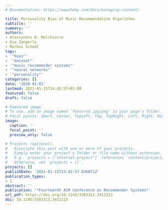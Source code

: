```yaml
---
# Documentation: https://wowchemy.com/docs/managing-content/

title: Personality Bias of Music Recommendation Algorithms
subtitle: ''
summary: ''
authors:
- Alessandro B. Melchiorre
- Eva Zangerle
- Markus Schedl
tags:
- '"bias"'
- '"dataset"'
- '"music recommender systems"'
- '"neural networks"'
- '"personality"'
categories: []
date: '2020-01-01'
lastmod: 2021-01-15T14:42:57+01:00
featured: false
draft: false

# Featured image
# To use, add an image named `featured.jpg/png` to your page's folder.
# Focal points: Smart, Center, TopLeft, Top, TopRight, Left, Right, BottomLeft, Bottom, BottomRight.
image:
  caption: ''
  focal_point: ''
  preview_only: false

# Projects (optional).
#   Associate this post with one or more of your projects.
#   Simply enter your project's folder or file name without extension.
#   E.g. `projects = ["internal-project"]` references `content/project/deep-learning/index.md`.
#   Otherwise, set `projects = []`.
projects: []
publishDate: '2021-01-15T13:42:57.836071Z'
publication_types:
- 1
abstract: ''
publication: '*Fourteenth ACM Conference on Recommender Systems*'
url_pdf: https://doi.org/10.1145/3383313.3412223
doi: 10.1145/3383313.3412223
---
```

